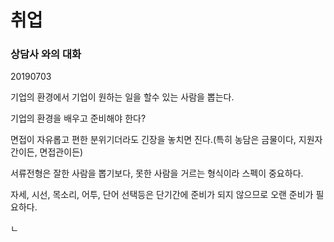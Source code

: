 # 취업

### 상담사 와의 대화

20190703

기업의 환경에서 기업이 원하는 일을 할수 있는 사람을 뽑는다.

기업의 환경을 배우고 준비해야 한다?

면접이 자유롭고 편한 분위기더라도 긴장을 놓치면 진다.(특히 농담은 금물이다, 지원자 간이든, 면접관이든)

서류전형은 잘한 사람을 뽑기보다, 못한 사람을 거르는 형식이라 스펙이 중요하다.

자세, 시선, 목소리, 어투, 단어 선택등은 단기간에 준비가 되지 않으므로 오랜 준비가 필요하다.

ㄴ